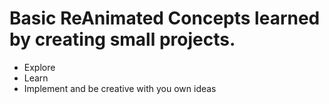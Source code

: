 # Basic ReAnimated Concepts learned by creating small projects.
- Explore
- Learn
- Implement and be creative with you own ideas
